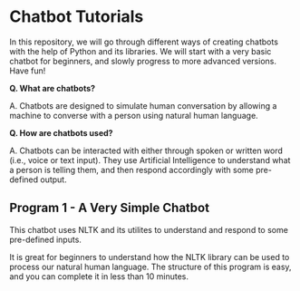 # Chatbot Tutorials

In this repository, we will go through different ways of creating chatbots with the help of Python and its libraries. We will start with a very basic chatbot for beginners, and slowly progress to more advanced versions. 
Have fun!

**Q. What are chatbots?**

A. Chatbots are designed to simulate human conversation by allowing a machine to converse with a person using natural human language. 

**Q. How are chatbots used?**

A. Chatbots can be interacted with either through spoken or written word (i.e., voice or text input). They use Artificial Intelligence to understand what a person is telling them, and then respond accordingly with some pre-defined output. 




## Program 1 - A Very Simple Chatbot

This chatbot uses NLTK and its utilites to understand and respond to some pre-defined inputs. 

It is great for beginners to understand how the NLTK library can be used to process our natural human language. The structure of this program is easy, and you can complete it in less than 10 minutes.
